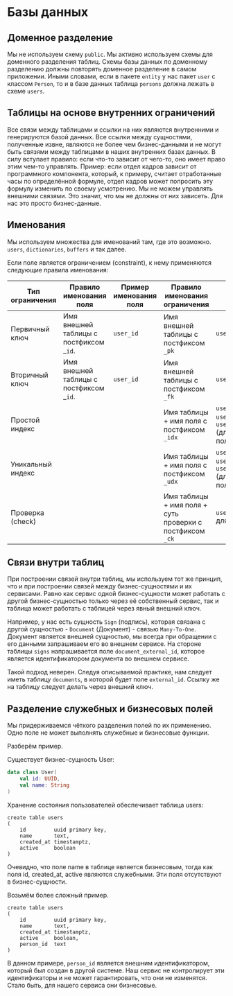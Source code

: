 # Базы данных

## Доменное разделение

Мы не используем схему `public`.
Мы активно используем схемы для доменного разделения таблиц.
Схемы базы данных по доменному разделению должны повторять доменное разделение в самом приложении.
Иными словами, если в пакете `entity` у нас пакет `user` с классом `Person`, то и в базе данных таблица `persons` должна лежать в схеме `users`.

## Таблицы на основе внутренних ограничений

Все связи между таблицами и ссылки на них являются внутренними и генерируются базой данных.
Все ссылки между сущностями, полученные извне, являются не более чем бизнес-данными и не могут быть связями между таблицами в наших внутренних базах данных.
В силу вступает правило: если что-то зависит от чего-то, оно имеет право этим чем-то управлять.
Пример: если отдел кадров зависит от программного компонента, который, к примеру, считает отработанные часы по определённой формуле, отдел кадров может попросить эту формулу изменить по своему усмотрению.
Мы не можем управлять внешними связями.
Это значит, что мы не должны от них зависеть.
Для нас это просто бизнес-данные.

## Именования

Мы используем множества для именований там, где это возможно. `users`, `dictionaries`, `buffers` и так далее.

Если поле является ограничением (constraint), к нему применяются следующие правила именования:

| Тип ограничения   | Правило именования поля                 | Пример именования поля | Правило именования ограничения                            | Пример именования ограничения                                              |
|-------------------|-----------------------------------------|------------------------|-----------------------------------------------------------|----------------------------------------------------------------------------|
| Первичный ключ    | Имя внешней таблицы с постфиксом _`id`. | `user_id`              | Имя внешней таблицы с постфиксом `_pk`                    | `user_pk`                                                                  |
| Вторичный ключ    | Имя внешней таблицы с постфиксом _`id`. | `user_id`              | Имя внешней таблицы с постфиксом `_fk`                    | `user_fk`                                                                  |
| Простой индекс    |                                         |                        | Имя таблицы + имя поля с постфиксом `_idx`                | `user_name_idx`, `user_id_idx`, `user_name_type_idx` (для множества полей) |
| Уникальный индекс |                                         |                        | Имя таблицы + имя поля с постфиксом `_udx`                | `user_name_udx`, `user_id_udx`, `user_name_type_udx` (для множества полей) |
| Проверка (check)  |                                         |                        | Имя таблицы + имя поля + суть проверки с постфиксом `_ck` | `user_age_positive_ck` для `age` > 0                                       |

## Связи внутри таблиц

При построении связей внутри таблиц, мы используем тот же принцип, что и при построении связей между бизнес-сущностями и их сервисами.
Равно как сервис одной бизнес-сущности может работать с другой бизнес-сущностью только через её собственный сервис, так и таблица может работать с таблицей через явный внешний ключ.

Например, у нас есть сущность `Sign` (подпись), которая связана с другой сущностью - `Document` (Документ) - связью `Many-To-One`.
Документ является внешней сущностью, мы всегда при обращении с его данными запрашиваем его во внешнем сервисе.
На стороне таблицы `signs` напрашивается поле `document_external_id`, которое является идентификатором документа во внешнем сервисе.

Такой подход неверен.
Следуя описываемой практике, нам следует иметь таблицу `documents`, в которой будет поле `external_id`.
Ссылку же на таблицу следует делать через внешний ключ.

## Разделение служебных и бизнесовых полей

Мы придерживаемся чёткого разделения полей по их применению. Одно поле не может выполнять служебные и бизнесовые функции.

Разберём пример.

Существует бизнес-сущность User:

```kotlin
data class User(
    val id: UUID,
    val name: String
)
```

Хранение состояния пользователей обеспечивает таблица users:

```
create table users
(
    id         uuid primary key,
    name       text,
    created_at timestamptz,
    active     boolean
)
```

Очевидно, что поле name в таблице является бизнесовым, тогда как поля id, created_at, active являются служебными.
Эти поля отсутствуют в бизнес-сущности.

Возьмём более сложный пример.

```
create table users
(
    id         uuid primary key,
    name       text,
    created_at timestamptz,
    active     boolean,
    person_id  text
)
```

В данном примере, `person_id` является внешним идентификатором, который был создан в другой системе.
Наш сервис не контролирует эти идентификаторы и не может гарантировать, что они не изменятся.
Стало быть, для нашего сервиса они бизнесовые.

